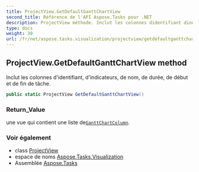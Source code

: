 ```yaml
---
title: ProjectView.GetDefaultGanttChartView
second_title: Référence de l'API Aspose.Tasks pour .NET
description: ProjectView méthode. Inclut les colonnes didentifiant dindicateurs de nom de durée de début et de fin de tâche.
type: docs
weight: 30
url: /fr/net/aspose.tasks.visualization/projectview/getdefaultganttchartview/
---
```

## ProjectView.GetDefaultGanttChartView method

Inclut les colonnes d'identifiant, d'indicateurs, de nom, de durée, de début et de fin de tâche.

```csharp
public static ProjectView GetDefaultGanttChartView()
```

### Return_Value

une vue qui contient une liste de[`GanttChartColumn`](../../ganttchartcolumn/).

### Voir également

* class [ProjectView](../)
* espace de noms [Aspose.Tasks.Visualization](../../projectview/)
* Assemblée [Aspose.Tasks](../../../)


